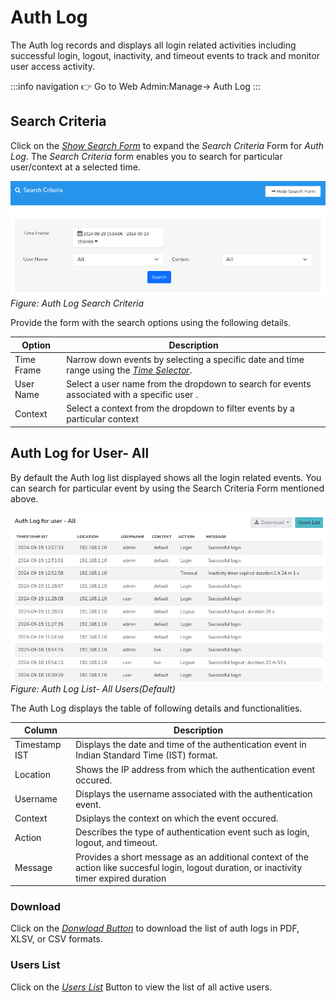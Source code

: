 # Auth Log

The Auth log records and displays all login related activities including successful login, logout, inactivity, and timeout events to track and monitor user access activity.

:::info navigation
:point_right: Go to Web Admin:Manage&rarr; Auth Log
:::

## Search Criteria

Click on the [*Show Search Form*](/docs/ug/ui/elements#hide-show-search-form) to expand the *Search Criteria* Form for *Auth Log*. The *Search Criteria* form enables you to search for particular user/context at a selected time.

![](images/authlog_searchform.png)
*Figure: Auth Log Search Criteria*

Provide the form with the search options using the following details.

| Option | Description |
|-------|---------------|
| Time Frame | Narrow down events by selecting a specific date and time range using the [*Time Selector*](/docs/ug/ui/elements#time-selector). |
| User Name | Select a user name from the dropdown to search for events associated with a specific user . |
| Context | Select a context from the dropdown to filter events by a particular context |

## Auth Log for User- All

By default the Auth log list displayed shows all the login related events. You can search for particular event by using the Search Criteria Form mentioned above.

![](images/authlog_list.png)
*Figure: Auth Log List- All Users(Default)*

The Auth Log displays the table of following details and functionalities.

| Column | Description |
|--------|-------------|
| Timestamp IST | Displays the date and time of the authentication event in Indian Standard Time (IST) format. |
| Location | Shows the IP address from which the authentication event occured. |
| Username | Displays the username associated with the authentication event. |
| Context | Dsiplays the context on which the event occured. |
| Action | Describes the type of authentication event such as login, logout, and timeout. |
| Message | Provides a short message as an additional context of the action like succesful login, logout duration, or inactivity timer expired duration |

### Download

Click on the [*Donwload Button*](/docs/ug/ui/elements#download-button) to download the list of auth logs in PDF, XLSV, or CSV formats.

### Users List

Click on the [*Users List*](/docs/ag/webadmin/manageusers) Button to view the list of all active users.